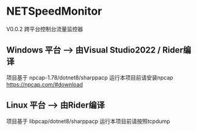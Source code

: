 # NETSpeedMonitor
V0.0.2 跨平台控制台流量监控器
## Windows 平台 --> 由Visual Studio2022 / Rider编译
项目基于 npcap-1.78/dotnet8/sharppacp 
运行本项目前请安装npcap https://npcap.com/#download
## Linux 平台 --> 由Rider编译
项目基于 libpcap/dotnet8/sharppacp 
运行本项目前请按照tcpdump
